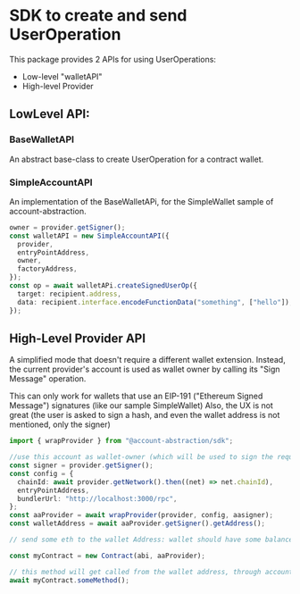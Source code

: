 # SDK to create and send UserOperation

This package provides 2 APIs for using UserOperations:

- Low-level "walletAPI"
- High-level Provider

## LowLevel API:

### BaseWalletAPI

An abstract base-class to create UserOperation for a contract wallet.

### SimpleAccountAPI

An implementation of the BaseWalletAPi, for the SimpleWallet sample of account-abstraction.

```typescript
owner = provider.getSigner();
const walletAPI = new SimpleAccountAPI({
  provider,
  entryPointAddress,
  owner,
  factoryAddress,
});
const op = await walletAPi.createSignedUserOp({
  target: recipient.address,
  data: recipient.interface.encodeFunctionData("something", ["hello"]),
});
```

## High-Level Provider API

A simplified mode that doesn't require a different wallet extension.
Instead, the current provider's account is used as wallet owner by calling its "Sign Message" operation.

This can only work for wallets that use an EIP-191 ("Ethereum Signed Message") signatures (like our sample SimpleWallet)
Also, the UX is not great (the user is asked to sign a hash, and even the wallet address is not mentioned, only the signer)

```typescript
import { wrapProvider } from "@account-abstraction/sdk";

//use this account as wallet-owner (which will be used to sign the requests)
const signer = provider.getSigner();
const config = {
  chainId: await provider.getNetwork().then((net) => net.chainId),
  entryPointAddress,
  bundlerUrl: "http://localhost:3000/rpc",
};
const aaProvider = await wrapProvider(provider, config, aasigner);
const walletAddress = await aaProvider.getSigner().getAddress();

// send some eth to the wallet Address: wallet should have some balance to pay for its own creation, and for calling methods.

const myContract = new Contract(abi, aaProvider);

// this method will get called from the wallet address, through account-abstraction EntryPoint
await myContract.someMethod();
```
